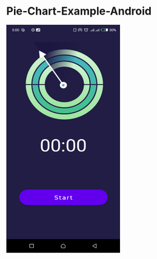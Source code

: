 # Pie-Chart-Example-Android

<img src="https://github.com/agesa3/Stopwatch-App/blob/main/stopwatch.png" width="300" height="600">
